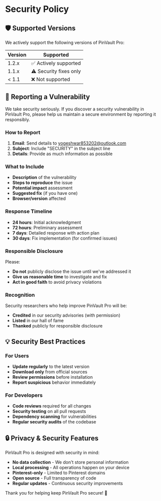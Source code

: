 # Security Policy

## 🛡️ Supported Versions

We actively support the following versions of PinVault Pro:

| Version | Supported          |
| ------- | ------------------ |
| 1.2.x   | ✅ Actively supported |
| 1.1.x   | ⚠️ Security fixes only |
| < 1.1   | ❌ Not supported |

## 🚨 Reporting a Vulnerability

We take security seriously. If you discover a security vulnerability in PinVault Pro, please help us maintain a secure environment by reporting it responsibly.

### How to Report

1. **Email**: Send details to [yogeshwar853202@outlook.com](mailto:yogeshwar853202@outlook.com)
2. **Subject**: Include "SECURITY" in the subject line
3. **Details**: Provide as much information as possible

### What to Include

- **Description** of the vulnerability
- **Steps to reproduce** the issue  
- **Potential impact** assessment
- **Suggested fix** (if you have one)
- **Browser/version** affected

### Response Timeline

- **24 hours**: Initial acknowledgment
- **72 hours**: Preliminary assessment
- **7 days**: Detailed response with action plan
- **30 days**: Fix implementation (for confirmed issues)

### Responsible Disclosure

Please:
- **Do not** publicly disclose the issue until we've addressed it
- **Give us reasonable time** to investigate and fix
- **Act in good faith** to avoid privacy violations

### Recognition

Security researchers who help improve PinVault Pro will be:
- **Credited** in our security advisories (with permission)
- **Listed** in our hall of fame
- **Thanked** publicly for responsible disclosure

## 💡 Security Best Practices

### For Users
- **Update regularly** to the latest version
- **Download only** from official sources
- **Review permissions** before installation
- **Report suspicious** behavior immediately

### For Developers
- **Code reviews** required for all changes
- **Security testing** on all pull requests
- **Dependency scanning** for vulnerabilities
- **Regular security audits** of the codebase

## 🔒 Privacy & Security Features

PinVault Pro is designed with security in mind:

- **No data collection** - We don't store personal information
- **Local processing** - All operations happen on your device
- **Pinterest-only** - Limited to Pinterest domains
- **Open source** - Full transparency of code
- **Regular updates** - Continuous security improvements

Thank you for helping keep PinVault Pro secure! 🙏

